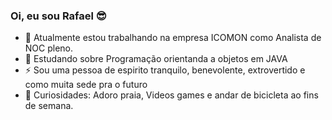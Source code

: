 ### Oi, eu sou Rafael 😎

- 🔭 Atualmente estou trabalhando na empresa ICOMON como Analista de NOC pleno.
- 🌱 Estudando sobre Programação orientanda a objetos em JAVA
- ⚡ Sou uma pessoa de espirito tranquilo, benevolente, extrovertido e como muita sede pra o futuro
- 👀 Curiosidades: Adoro praia, Videos games e andar de bicicleta ao fins de semana.
